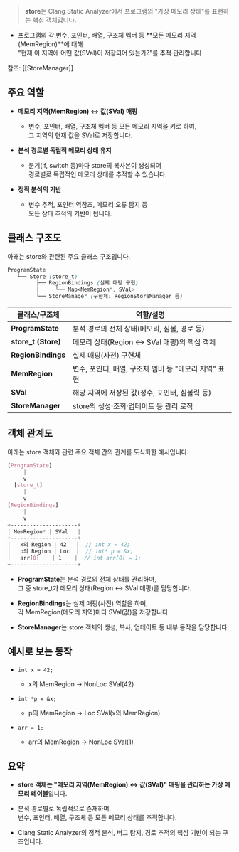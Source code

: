 > **store**는 Clang Static Analyzer에서 프로그램의 "가상 메모리 상태"를 표현하는 핵심 객체입니다. 


- 프로그램의 각 변수, 포인터, 배열, 구조체 멤버 등 **모든 메모리 지역(MemRegion)**에 대해  
  "현재 이 지역에 어떤 값(SVal)이 저장되어 있는가?"를 추적·관리합니다

참조:
[[StoreManager]]

## 주요 역할

- **메모리 지역(MemRegion) ↔ 값(SVal) 매핑**
    
    - 변수, 포인터, 배열, 구조체 멤버 등 모든 메모리 지역을 키로 하여,  
        그 지역의 현재 값을 SVal로 저장합니다.
        
- **분석 경로별 독립적 메모리 상태 유지**
    
    - 분기(if, switch 등)마다 store의 복사본이 생성되어  
        경로별로 독립적인 메모리 상태를 추적할 수 있습니다.
        
- **정적 분석의 기반**
    
    - 변수 추적, 포인터 역참조, 메모리 오류 탐지 등  
        모든 상태 추적의 기반이 됩니다.
        

## 클래스 구조도

아래는 store와 관련된 주요 클래스 구조입니다.

```scss
ProgramState
   └── Store (store_t)
         ├── RegionBindings (실제 매핑 구현)
         │     └── Map<MemRegion*, SVal>
         └── StoreManager (구현체: RegionStoreManager 등)
```

|클래스/구조체|역할/설명|
|---|---|
|**ProgramState**|분석 경로의 전체 상태(메모리, 심볼, 경로 등)|
|**store_t (Store)**|메모리 상태(Region ↔ SVal 매핑)의 핵심 객체|
|**RegionBindings**|실제 매핑(사전) 구현체|
|**MemRegion**|변수, 포인터, 배열, 구조체 멤버 등 "메모리 지역" 표현|
|**SVal**|해당 지역에 저장된 값(정수, 포인터, 심볼릭 등)|
|**StoreManager**|store의 생성·조회·업데이트 등 관리 로직|

## 객체 관계도

아래는 store 객체와 관련 주요 객체 간의 관계를 도식화한 예시입니다.

```scss
[ProgramState]
     |
     v
  [store_t]
     |
     v
[RegionBindings]
     |
     v
+---------------------+
| MemRegion* | SVal   |
+---------------------+
|   x의 Region | 42   |  // int x = 42;
|   p의 Region | Loc  |  // int* p = &x;
|   arr[0]    | 1    |  // int arr[0] = 1;
+---------------------+
```

- **ProgramState**는 분석 경로의 전체 상태를 관리하며,  
    그 중 store_t가 메모리 상태(Region ↔ SVal 매핑)를 담당합니다.
    
- **RegionBindings**는 실제 매핑(사전) 역할을 하며,  
    각 MemRegion(메모리 지역)마다 SVal(값)을 저장합니다.
    
- **StoreManager**는 store 객체의 생성, 복사, 업데이트 등 내부 동작을 담당합니다.
    

## 예시로 보는 동작

- `int x = 42;`
    
    - x의 MemRegion → NonLoc SVal(42)
        
- `int *p = &x;`
    
    - p의 MemRegion → Loc SVal(x의 MemRegion)
        
- `arr = 1;`
    
    - arr의 MemRegion → NonLoc SVal(1)
        

## 요약

- **store 객체는 "메모리 지역(MemRegion) ↔ 값(SVal)" 매핑을 관리하는 가상 메모리 테이블**입니다.
    
- 분석 경로별로 독립적으로 존재하며,  
    변수, 포인터, 배열, 구조체 등 모든 메모리 상태를 추적합니다.
    
- Clang Static Analyzer의 정적 분석, 버그 탐지, 경로 추적의 핵심 기반이 되는 구조입니다.